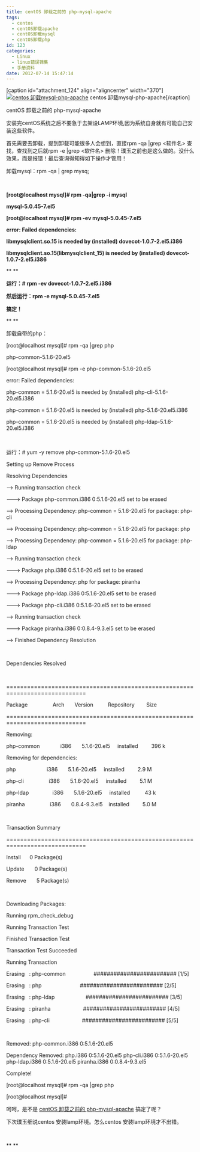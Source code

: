 ```yaml
---
title: centOS 卸载之前的 php-mysql-apache
tags:
  - centos
  - centOS卸载apache
  - centOS卸载mysql
  - centOS卸载php
id: 123
categories:
  - Linux
  - linux错误锦集
  - 手册资料
date: 2012-07-14 15:47:14
---
```


[caption id="attachment_124" align="aligncenter" width="370"][![](http://www.pooy.net/wp-content/uploads/2012/07/centos.jpg "centos 卸载mysql-php-apache")](http://www.pooy.net/wp-content/uploads/2012/07/centos.jpg) centos 卸载mysql-php-apache[/caption]

centOS 卸载之前的 php-mysql-apache

安装完centOS系统之后不要急于去架设LAMP环境,因为系统自身就有可能自己安装这些软件。

首先需要去卸载，提到卸载可能很多人会想到，直接rpm -qa |grep &lt;软件名&gt; 查找，查找到之后就rpm -e |grep &lt;软件名&gt; 删除！璞玉之前也是这么做的。没什么效果，而是报错！最后查询得知得如下操作才管用！

卸载mysql：rpm -qa | grep mysq;

&nbsp;

**[root@localhost mysql]# rpm -qa|grep -i mysql**

**mysql-5.0.45-7.el5**

**[root@localhost mysql]# rpm -ev mysql-5.0.45-7.el5**

**error: Failed dependencies:**

**libmysqlclient.so.15 is needed by (installed) dovecot-1.0.7-2.el5.i386**

**libmysqlclient.so.15(libmysqlclient_15) is needed by (installed) dovecot-1.0.7-2.el5.i386**

** **

**运行：# rpm -ev dovecot-1.0.7-2.el5.i386**

**然后运行：rpm -e mysql-5.0.45-7.el5**

**搞定！**

** **

卸载自带的php：

[root@localhost mysql]# rpm -qa |grep php

php-common-5.1.6-20.el5

[root@localhost mysql]# rpm -e php-common-5.1.6-20.el5

error: Failed dependencies:

php-common = 5.1.6-20.el5 is needed by (installed) php-cli-5.1.6-20.el5.i386

php-common = 5.1.6-20.el5 is needed by (installed) php-5.1.6-20.el5.i386

php-common = 5.1.6-20.el5 is needed by (installed) php-ldap-5.1.6-20.el5.i386

&nbsp;

运行：# yum -y remove php-common-5.1.6-20.el5

Setting up Remove Process

Resolving Dependencies

--&gt; Running transaction check

---&gt; Package php-common.i386 0:5.1.6-20.el5 set to be erased

--&gt; Processing Dependency: php-common = 5.1.6-20.el5 for package: php-cli

--&gt; Processing Dependency: php-common = 5.1.6-20.el5 for package: php

--&gt; Processing Dependency: php-common = 5.1.6-20.el5 for package: php-ldap

--&gt; Running transaction check

---&gt; Package php.i386 0:5.1.6-20.el5 set to be erased

--&gt; Processing Dependency: php for package: piranha

---&gt; Package php-ldap.i386 0:5.1.6-20.el5 set to be erased

---&gt; Package php-cli.i386 0:5.1.6-20.el5 set to be erased

--&gt; Running transaction check

---&gt; Package piranha.i386 0:0.8.4-9.3.el5 set to be erased

--&gt; Finished Dependency Resolution

&nbsp;

Dependencies Resolved

&nbsp;

=============================================================================

Package                 Arch       Version          Repository        Size

=============================================================================

Removing:

php-common              i386       5.1.6-20.el5     installed         396 k

Removing for dependencies:

php                     i386       5.1.6-20.el5     installed         2.9 M

php-cli                 i386       5.1.6-20.el5     installed         5.1 M

php-ldap                i386       5.1.6-20.el5     installed          43 k

piranha                 i386       0.8.4-9.3.el5    installed         5.0 M

&nbsp;

Transaction Summary

=============================================================================

Install      0 Package(s)

Update       0 Package(s)

Remove       5 Package(s)

&nbsp;

Downloading Packages:

Running rpm_check_debug

Running Transaction Test

Finished Transaction Test

Transaction Test Succeeded

Running Transaction

Erasing   : php-common                   ######################### [1/5]

Erasing   : php                          ######################### [2/5]

Erasing   : php-ldap                     ######################### [3/5]

Erasing   : piranha                      ######################### [4/5]

Erasing   : php-cli                      ######################### [5/5]

&nbsp;

Removed: php-common.i386 0:5.1.6-20.el5

Dependency Removed: php.i386 0:5.1.6-20.el5 php-cli.i386 0:5.1.6-20.el5 php-ldap.i386 0:5.1.6-20.el5 piranha.i386 0:0.8.4-9.3.el5

Complete!

[root@localhost mysql]# rpm -qa |grep php

[root@localhost mysql]#

呵呵，是不是 [centOS 卸载之前的 php-mysql-apache](http://www.pooy.net/centos-mysql-apache-php.html) 搞定了呢？

下次璞玉细说centos 安装lamp环境。怎么centos 安装lamp环境才不出错。

&nbsp;

** **